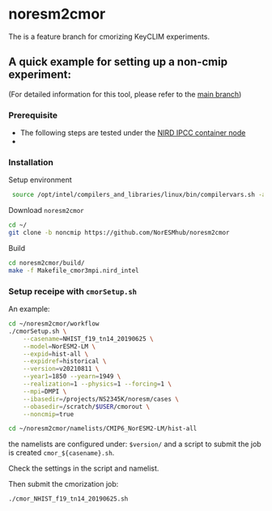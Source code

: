 # noresm2cmor

The is a feature branch for cmorizing KeyCLIM experiments.

## A quick example for setting up a non-cmip experiment:
(For detailed information for this tool, please refer to the [main branch](://github.com/NorESMhub/noresm2cmor/blob/9b4b7db16bb110095bb13d4f628ea744a062220c/README.md))

### Prerequisite
* The following steps are tested under the [NIRD IPCC container node](ipcc.nird.sigma2.no)
*

### Installation

Setup environment
```bash
 source /opt/intel/compilers_and_libraries/linux/bin/compilervars.sh -arch intel64 -platform linux
```

Download `noresm2cmor`
```bash
cd ~/
git clone -b noncmip https://github.com/NorESMhub/noresm2cmor
```

Build 
```bash
cd noresm2cmor/build/  
make -f Makefile_cmor3mpi.nird_intel
```

### Setup receipe with `cmorSetup.sh`
An example:

```bash
cd ~/noresm2cmor/workflow
./cmorSetup.sh \
    --casename=NHIST_f19_tn14_20190625 \
    --model=NorESM2-LM \
    --expid=hist-all \
    --expidref=historical \
    --version=v20210811 \
    --year1=1850 --yearn=1949 \
    --realization=1 --physics=1 --forcing=1 \
    --mpi=DMPI \
    --ibasedir=/projects/NS2345K/noresm/cases \
    --obasedir=/scratch/$USER/cmorout \
    --noncmip=true

cd ~/noresm2cmor/namelists/CMIP6_NorESM2-LM/hist-all
```
the namelists are configured under: `$version/`
and a script to submit the job is created `cmor_${casename}.sh`.

Check the settings in the script and namelist.

Then submit the cmorization job:
```bash
./cmor_NHIST_f19_tn14_20190625.sh
```

